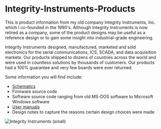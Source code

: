 # Integrity-Instruments-Products
This is product information from my old company Integrity Instruments, Inc. which I co-founded in the 1990's. Although Integrity Instruments is now retired as a company, some of the product designs may be useful as a reference design or to gain some insight into industrial-grade engineering.

Integrity Instruments designed, manufactured, marketed and sold electronics for the serial communications, ICS, SCADA, and data acquisition markets. Our products shipped to dozens of countries across the world and were used in countless solutions by thousands of customers. Our products had a 100% guarantee and very few boards were ever returned.

Some information you will find include:
- [Schematics](https://github.com/anthonykempka/Integrity-Instruments-Products/tree/main/Manuals)
- Firmware source code
- Software source code ranging from old MS-DOS software to Microsoft Windows software
- [User manuals](https://github.com/anthonykempka/Integrity-Instruments-Products/tree/main/Manuals)
- Design notes to capture the reasons certain design choices were made

![Integrity Instruments (small)](https://user-images.githubusercontent.com/16089554/156586284-04dc350c-f0f1-4b80-b41b-2571d90f10a4.png)

